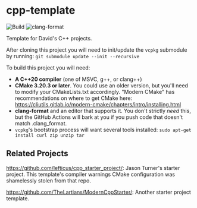 # cpp-template

![Build](../../actions/workflows/build.yml/badge.svg) ![clang-format](../../actions/workflows/clang-format.yml/badge.svg)

Template for David's C++ projects.

After cloning this project you will need to init/update the `vcpkg` submodule by running: `git submodule update --init --recursive`

To build this project you will need:

* **A C++20 compiler** (one of MSVC, g++, or clang++)
* **CMake 3.20.3 or later**.  You could use an older version, but you'll need to modify your CMakeLists.txt accordingly.  "Modern CMake" has recommendations on where to get CMake here: <https://cliutils.gitlab.io/modern-cmake/chapters/intro/installing.html>
* **clang-format** and an editor that supports it.  You don't strictly _need_ this, but the GitHub Actions will bark at you if you push code that doesn't match .clang_format.
* `vcpkg`'s bootstrap process will want several tools installed: `sudo apt-get install curl zip unzip tar`

## Related Projects

<https://github.com/lefticus/cpp_starter_project/>: Jason Turner's starter project.  This template's compiler warnings CMake configuration was shamelessly stolen from that repo.

<https://github.com/TheLartians/ModernCppStarter/>: Another starter project template.
